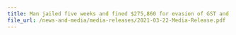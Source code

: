 ```yaml
---
title: Man jailed five weeks and fined $275,860 for evasion of GST and related offences under the Customs Act
file_url: /news-and-media/media-releases/2021-03-22-Media-Release.pdf
---
```

